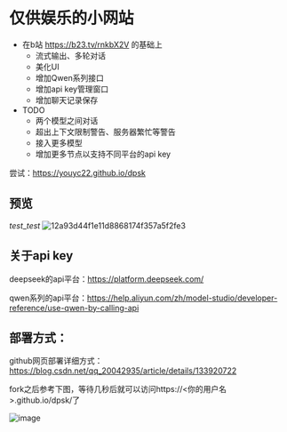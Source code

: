 # 仅供娱乐的小网站

- 在b站 https://b23.tv/rnkbX2V 的基础上
  - 流式输出、多轮对话
  - 美化UI
  - 增加Qwen系列接口
  - 增加api key管理窗口
  - 增加聊天记录保存
- TODO
  - 两个模型之间对话
  - 超出上下文限制警告、服务器繁忙等警告
  - 接入更多模型
  - 增加更多节点以支持不同平台的api key

尝试：https://youyc22.github.io/dpsk

## 预览
$test\_test$
![12a93d44f1e11d8868174f357a5f2fe3](https://github.com/user-attachments/assets/7e0e6b1b-a47d-4276-8148-7c4b9ca580f4)

## 关于api key

deepseek的api平台：https://platform.deepseek.com/

qwen系列的api平台：https://help.aliyun.com/zh/model-studio/developer-reference/use-qwen-by-calling-api

## 部署方式：

github网页部署详细方式：https://blog.csdn.net/qq_20042935/article/details/133920722

fork之后参考下图，等待几秒后就可以访问https://<你的用户名>.github.io/dpsk/了

![image](https://github.com/user-attachments/assets/e53b7c84-02ec-4a29-aedb-af1450ed8d9e)


